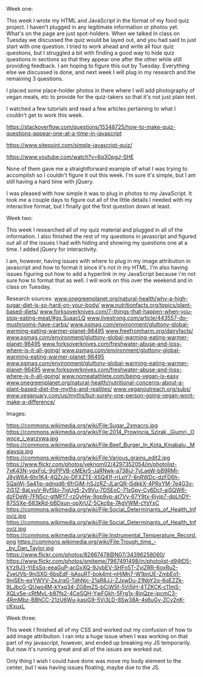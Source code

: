Week one:

This week I wrote my HTML and JavaScript in the format of my food quiz project. I haven't plugged in any legitimate information or photos yet. What's on the page are just spot-holders. When we talked in class on Tuesday we discussed the quiz would be layed out, and you had said to just start with one question. I tried to work ahead and write all four quiz questions, but I struggled a bit with finding a good way to hide quiz questions in sections so that they appear one after the other while still providing feedback. I am hoping to figure this out by Tuesday. Everything else we discussed is done, and next week I will plug in my research and the remaining 3 questions.

I placed some place-holder photos in there where I will add photography of vegan meals, etc to provide for the quiz-takers so that it's not just plain text.

I watched a few tutorials and read a few articles pertaining to what I couldn't get to work this week.

https://stackoverflow.com/questions/15348725/how-to-make-quiz-questions-appear-one-at-a-time-in-javascript

https://www.sitepoint.com/simple-javascript-quiz/

https://www.youtube.com/watch?v=6q3OpgJ-SHE

None of them gave me a straightforward example of what I was trying to accomplish so I couldn't figure it out this week. I'm sure it's simple, but I am still having a hard time with jQuery.

I was pleased with how simple it was to plug in photos to my JavaScript. It took me a couple days to figure out all of the little details I needed with my interactive format, but I finally got the first question down at least.

Week two:

This week I researched all of my quiz material and plugged in all of the information. I also finished the rest of my questions in javascript and figured out all of the issues I had with hiding and showing my questions one at a time. I added jQuery for interactivity.

I am, however, having issues with where to plug in my image attribution in javascript and how to format it since it's not in my HTML. I'm also having issues figuring out how to add a hyperlink in my JavaScript because i'm not sure how to format that as well. I will work on this over the weekend and in class on Tuesday.

Research sources:
www.onegreenplanet.org/natural-health/why-a-high-sugar-diet-is-so-hard-on-your-body/
www.nutritionfacts.org/topics/plant-based-diets/
www.forksoverknives.com/7-things-that-happen-when-you-stop-eating-meat/#gs.SuaacLQ
www.livestrong.com/article/443557-do-mushrooms-have-carbs/
www.psmag.com/environment/gluttony-global-warming-eating-warmer-planet-96495
www.freefromharm.org/dairyfacts/
www.psmag.com/environment/gluttony-global-warming-eating-warmer-planet-96495
www.forksoverknives.com/freshwater-abuse-and-loss-where-is-it-all-going/
www.psmag.com/environment/gluttony-global-warming-eating-warmer-planet-96495
www.psmag.com/environment/gluttony-global-warming-eating-warmer-planet-96495
www.forksoverknives.com/freshwater-abuse-and-loss-where-is-it-all-going/
www.nomeatathlete.com/being-vegan-is-easy
www.onegreenplanet.org/natural-health/nutritional-concerns-about-a-plant-based-diet-the-myths-and-realities/
www.veganoutreach.org/subs/
www.veganuary.com/us/myths/but-surely-one-person-going-vegan-wont-make-a-difference/


Images:

https://commons.wikimedia.org/wiki/File:Sugar_2xmacro.jpg
https://commons.wikimedia.org/wiki/File:2014_Prowincja_Szirak,_Giumri,_Owoce_i_warzywa.jpg
https://commons.wikimedia.org/wiki/File:Beef_Burger_In_Kota_Kinabalu,_Malaysia.jpg
https://commons.wikimedia.org/wiki/File:Various_grains_edit2.jpg
https://www.flickr.com/photos/yeknom02/4297352054/in/photolist-7xK43N-ygxFoL-9gPPVB-cMEkr5-JaRNwk-a738jJ-7yLaeW-bB9RMj-J8yW6A-6hr1K4-4QZrJo-DFXZTE-X5Q41f-rrLpY7-8nRWDc-dzFD6h-5QaiWj-5a41jp-qdnqd6-6frGjM-hSJzRZ-JLarQR-j5dkkX-4PRxYM-7e4G3v-2jS1Z-8aLyuV-RyfSbj-7igUg5-2y9Vu-7DSEoC-71xGpy-Cy6Dcf-ajSQW6-dzFDeW-7FN5cr-gtMFf7-rzGyHw-9op9vp-at7Vy-67Y9tx-6jyjp7-dpLhDY-87SSXe-683kRd-bBDxun-opXrUZ-5Ckc6a-7AgVWM-cYsYxC
https://commons.wikimedia.org/wiki/File:Social_Determinants_of_Health_Infoviz.jpg
https://commons.wikimedia.org/wiki/File:Social_Determinants_of_Health_Infoviz.jpg
https://commons.wikimedia.org/wiki/File:Instrumental_Temperature_Record.png
https://commons.wikimedia.org/wiki/File:Trough_time_-_by_Dan_Taylor.jpg
https://www.flickr.com/photos/82667478@N07/34396258060/
https://www.flickr.com/photos/smiteme/7967491498/in/photolist-d94tD5-kYz9J3-YtEsSq-eeaGuP-acGxXQ-9JybEV-SHFn5T-ZyiZRR-6oxRu2-ZyeUVb-9njSXG-6bsEdF-bAsuRT-bok4mt-nHiMn7-W1bnUE-ZmbEo1-9njSEh-eqYWYV-ZeJrqG-TdhNjc-21aR8JJ-ZJxwDu-21NbY2q-6qEZZk-9LJbcG-QUwo4M-kYxq34-ZGBmZS-bCiW5f-5Vi5jH-4TZKCK-c11mS-XQLvSe-cRtMvL-b87fs2-4CeSQH-YwFGkh-5Frg1x-8jnQze-ipcmC3-4RmMbz-BBhCC-21zU6Wu-kasiG9-5Vi3LD-8Sw38A-4s6uGy-ZCy2nK-cKxuxL

Week three:

This week I finished all of my CSS and worked out my confusion of how to add image attribution. I ran into a huge issue when I was working on that part of my javascript, however, and ended up breaking my JS temporarily. But now it's running great and all of the issues are worked out.

Only thing I wish I could have done was move my body element to the center, but I was having issues floating, maybe due to the JS.
